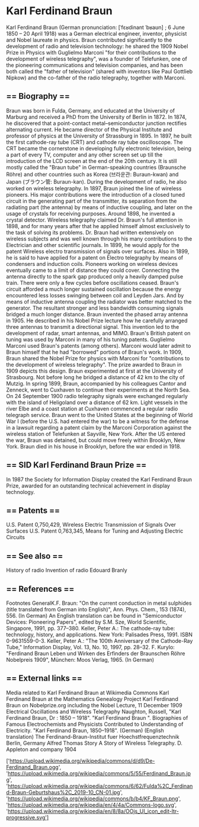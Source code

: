 # Karl Ferdinand Braun

Karl Ferdinand Braun (German pronunciation: [ˈfɛʁdinant ˈbʁaʊn] ; 6 June 1850 – 20 April 1918) was a German electrical engineer, inventor, physicist and Nobel laureate in physics. Braun contributed significantly to the development of radio and television technology: he shared the 1909 Nobel Prize in Physics with Guglielmo Marconi "for their contributions to the development of wireless telegraphy", was a founder of Telefunken, one of the pioneering communications and television companies, and has been both called the "father of television" (shared with inventors like Paul Gottlieb Nipkow) and the co-father of the radio telegraphy, together with Marconi.


## == Biography ==
Braun was born in Fulda, Germany, and educated at the University of Marburg and received a PhD from the University of Berlin in 1872. In 1874, he discovered that a point-contact metal–semiconductor junction rectifies alternating current. He became director of the Physical Institute and professor of physics at the University of Strassburg in 1895.
In 1897, he built the first cathode-ray tube (CRT) and cathode ray tube oscilloscope. The CRT became the cornerstone in developing fully electronic television, being a part of every TV, computer and any other screen set up till the introduction of the LCD screen at the end of the 20th century. It is still mostly called the "Braun tube" in German-speaking countries (Braunsche Röhre) and other countries such as Korea (브라운관: Buraun-kwan) and Japan (ブラウン管: Buraun-kan).
During the development of radio, he also worked on wireless telegraphy. In 1897, Braun joined the line of wireless pioneers. His major contributions were the introduction of a closed tuned circuit in the generating part of the transmitter, its separation from the radiating part (the antenna) by means of inductive coupling, and later on the usage of crystals for receiving purposes. Around 1898, he invented a crystal detector. Wireless telegraphy claimed Dr. Braun's full attention in 1898, and for many years after that he applied himself almost exclusively to the task of solving its problems. Dr. Braun had written extensively on wireless subjects and was well known through his many contributions to the Electrician and other scientific journals. In 1899, he would apply for the patent Wireless electro transmission of signals over surfaces. Also in 1899, he is said to have applied for a patent on Electro telegraphy by means of condensers and induction coils.
Pioneers working on wireless devices eventually came to a limit of distance they could cover. Connecting the antenna directly to the spark gap produced only a heavily damped pulse train. There were only a few cycles before oscillations ceased. Braun's circuit afforded a much longer sustained oscillation because the energy encountered less losses swinging between coil and Leyden Jars. And by means of inductive antenna coupling the radiator was better matched to the generator. The resultant stronger and less bandwidth consuming signals bridged a much longer distance.
Braun invented the phased array antenna in 1905. He described in his Nobel Prize lecture how he carefully arranged three antennas to transmit a directional signal. This invention led to the development of radar, smart antennas, and MIMO.
Braun's British patent on tuning was used by Marconi in many of his tuning patents. Guglielmo Marconi used Braun's patents (among others).  Marconi would later admit to Braun himself that he had "borrowed" portions of Braun's work. In 1909, Braun shared the Nobel Prize for physics with Marconi for "contributions to the development of wireless telegraphy". The prize awarded to Braun in 1909 depicts this design. Braun experimented at first at the University of Strasbourg. Not before long he bridged a distance of 42 km to the city of Mutzig. In spring 1899, Braun, accompanied by his colleagues Cantor and Zenneck, went to Cuxhaven to continue their experiments at the North Sea. On 24 September 1900 radio telegraphy signals were exchanged regularly with the island of Heligoland over a distance of 62 km. Light vessels in the river Elbe and a coast station at Cuxhaven commenced a regular radio telegraph service.
Braun went to the United States at the beginning of World War I (before the U.S. had entered the war) to be a witness for the defense in a lawsuit regarding a 
patent claim by the Marconi Corporation against the wireless station of Telefunken at Sayville, New York. After the US entered the war, Braun was detained, but could move freely within Brooklyn, New York. Braun died in his house in Brooklyn, before the war ended in 1918.


## == SID Karl Ferdinand Braun Prize ==
In 1987 the Society for Information Display created the Karl Ferdinand Braun Prize, awarded for an outstanding technical achievement in display technology.


## == Patents ==
U.S. Patent 0,750,429, Wireless Electric Transmission of Signals Over Surfaces
U.S. Patent 0,763,345, Means for Tuning and Adjusting Electric Circuits


## == See also ==
History of radio
Invention of radio
Edouard Branly


## == References ==
Footnotes
GeneralK.F. Braun: "On the current conduction in metal sulphides (title translated from German into English)", Ann. Phys. Chem., 153 (1874), 556. (In German) An English translation can be found in "Semiconductor Devices: Pioneering Papers", edited by S.M. Sze, World Scientific, Singapore, 1991, pp. 377–380.
Keller, Peter A.: The cathode-ray tube: technology, history, and applications. New York: Palisades Press, 1991. ISBN 0-9631559-0-3.
Keller, Peter A.: "The 100th Anniversary of the Cathode-Ray Tube," Information Display, Vol. 13, No. 10, 1997, pp. 28–32.
F. Kurylo: "Ferdinand Braun Leben und Wirken des Erfinders der Braunschen Röhre Nobelpreis 1909", München: Moos Verlag, 1965. (In German)


## == External links ==
 Media related to Karl Ferdinand Braun at Wikimedia Commons
Karl Ferdinand Braun at the Mathematics Genealogy Project 
Karl Ferdinand Braun on Nobelprize.org  including the Nobel Lecture, 11 December 1909 Electrical Oscillations and Wireless Telegraphy
Naughton, Russell, "Karl Ferdinand Braun, Dr : 1850 – 1918".
"Karl Ferdinand Braun ".  Biographies of Famous Electrochemists and Physicists Contributed to Understanding of Electricity.
"Karl Ferdinand Braun, 1850–1918". (German) (English translation)
The Ferdinand-Braun-Institut fuer Hoechstfrequenztechnik Berlin, Germany
Alfred Thomas Story A Story of Wireless Telegraphy. D. Appleton and company 1904


['https://upload.wikimedia.org/wikipedia/commons/d/d9/De-Ferdinand_Braun.ogg', 'https://upload.wikimedia.org/wikipedia/commons/5/55/Ferdinand_Braun.jpg', 'https://upload.wikimedia.org/wikipedia/commons/6/62/Fulda%2C_Ferdinand-Braun-Geburtshaus%2C_2019-10_CN-01.jpg', 'https://upload.wikimedia.org/wikipedia/commons/b/b4/KF_Braun.png', 'https://upload.wikimedia.org/wikipedia/en/4/4a/Commons-logo.svg', 'https://upload.wikimedia.org/wikipedia/en/8/8a/OOjs_UI_icon_edit-ltr-progressive.svg']